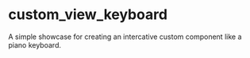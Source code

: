 custom_view_keyboard
====================

A simple showcase for creating an intercative custom component like a piano keyboard.
